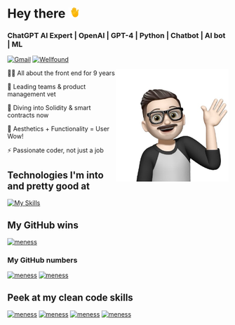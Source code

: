 # Hey there <img src="https://github.com/meness/meness/blob/main/wave.gif?raw=true" width="24px"/>

### ChatGPT AI Expert | OpenAI | GPT-4 | Python | Chatbot | AI bot | ML


<a href="mailto:smanolaf38@gmail.com"><img width="32" height="32" src="https://cdn.simpleicons.org/gmail/EA4335" alt="Gmail" /></a>
<a href="https://github.com/RisingStar38" target="_blank"><img width="32" height="32" src="https://cdn.simpleicons.org/wellfound/000000" alt="Wellfound" /></a>

<a href="https://github.com/RisingStar38/"><img align="right" style="width:16rem; height:auto;" src="https://github.com/meness/meness/blob/main/IMG_1312.jpeg?raw=true" alt="Hey there"/></a>

👨‍💻 All about the front end for 9 years

💼 Leading teams & product management vet

🌱 Diving into Solidity & smart contracts now

🎨 Aesthetics + Functionality = User Wow!

⚡ Passionate coder, not just a job

## Technologies I'm into and pretty good at

[![My Skills](https://skillicons.dev/icons?i=git,aws,bootstrap,css,docker,express,figma,firebase,github,html,java,js,kotlin,solidity,linux,mongodb,mysql,nextjs,nodejs,nestjs,react,redux,tailwind,ts,apollo,bun,cloudflare,cypress,gcp,gulp,heroku,jest,less,netlify,nginx,npm,prisma,reactivex,redis,regex,sass,sentry,vercel,yarn,chai&perline=13&theme=light)](https://skillicons.dev)

## My GitHub wins

<a href="https://github.com/RisingStar38?tab=repositories"><img src="https://github-profile-trophy.vercel.app/?username=meness&column=6&margin-w=12&margin-h=15" alt="meness"></a> 

### My GitHub numbers

<p float="left">
  <a href="https://github.com/meness/"><img src="https://gh-readme-stats.homaun.link/api?username=meness&include_all_commits=true&hide=stars,contribs&show=reviews,prs_merged" alt="meness" /></a>
  <a href="https://github.com/meness/"><img src="https://gh-readme-streak-stats.homaun.link/?user=meness&mode=weekly&hide_longest_streak=true&card_width=350" alt="meness" /></a>
</p>

## Peek at my clean code skills

<p float="left">
  <a href="https://github.com/meness/linum-labs" target="_blank"><img src="https://gh-readme-stats.homaun.link/api/pin/?username=meness&repo=linum-labs" alt="meness" /></a>
  <a href="https://github.com/meness/ge-code-challenge" target="_blank"><img src="https://gh-readme-stats.homaun.link/api/pin/?username=meness&repo=ge-code-challenge" alt="meness" /></a>
  <a href="https://github.com/meness/neptune-challenge" target="_blank"><img src="https://gh-readme-stats.homaun.link/api/pin/?username=meness&repo=neptune-challenge" alt="meness" /></a>
  <a href="https://github.com/meness/spoke-challenge" target="_blank"><img src="https://gh-readme-stats.homaun.link/api/pin/?username=meness&repo=spoke-challenge" alt="meness" /></a>
</p>
